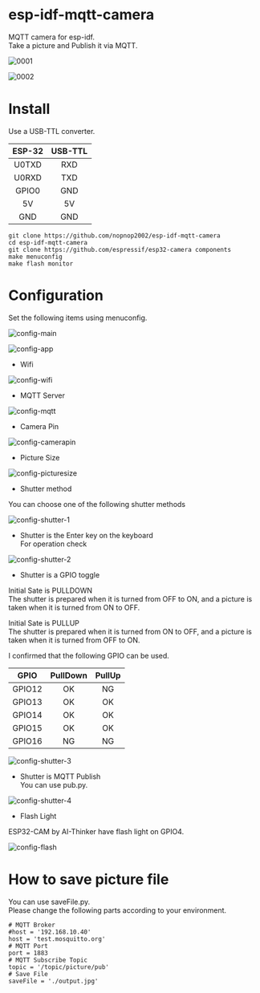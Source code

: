 # esp-idf-mqtt-camera
MQTT camera for esp-idf.   
Take a picture and Publish it via MQTT.   

![0001](https://user-images.githubusercontent.com/6020549/66692500-ea089480-ecd9-11e9-9f3a-b843d60eca47.jpg)

![0002](https://user-images.githubusercontent.com/6020549/66692498-ea089480-ecd9-11e9-93fa-b011a5103140.jpg)

# Install
Use a USB-TTL converter.   

|ESP-32|USB-TTL|
|:-:|:-:|
|U0TXD|RXD|
|U0RXD|TXD|
|GPIO0|GND|
|5V|5V|
|GND|GND|


```
git clone https://github.com/nopnop2002/esp-idf-mqtt-camera
cd esp-idf-mqtt-camera
git clone https://github.com/espressif/esp32-camera components
make menuconfig
make flash monitor
```

# Configuration
Set the following items using menuconfig.

![config-main](https://user-images.githubusercontent.com/6020549/66692052-c17e9b80-ecd5-11e9-8316-075350ceb2e9.jpg)

![config-app](https://user-images.githubusercontent.com/6020549/66692054-c5aab900-ecd5-11e9-9b1d-b1200e555df5.jpg)

- Wifi

![config-wifi](https://user-images.githubusercontent.com/6020549/66692062-e4a94b00-ecd5-11e9-9ea7-afb74cc347af.jpg)

- MQTT Server

![config-mqtt](https://user-images.githubusercontent.com/6020549/66692167-b5dfa480-ecd6-11e9-9b56-02e662f67d38.jpg)

- Camera Pin

![config-camerapin](https://user-images.githubusercontent.com/6020549/66692087-1d492480-ecd6-11e9-8b69-68191005a453.jpg)

- Picture Size

![config-picturesize](https://user-images.githubusercontent.com/6020549/66692095-26d28c80-ecd6-11e9-933e-ab0be911ecd2.jpg)

- Shutter method

You can choose one of the following shutter methods

![config-shutter-1](https://user-images.githubusercontent.com/6020549/66692107-381b9900-ecd6-11e9-8d73-1ee7423c5188.jpg)

- Shutter is the Enter key on the keyboard   
For operation check

![config-shutter-2](https://user-images.githubusercontent.com/6020549/66692119-4964a580-ecd6-11e9-9695-bfd3d61dc20a.jpg)

- Shutter is a GPIO toggle

Initial Sate is PULLDOWN   
The shutter is prepared when it is turned from OFF to ON, and a picture is taken when it is turned from ON to OFF.   

Initial Sate is PULLUP   
The shutter is prepared when it is turned from ON to OFF, and a picture is taken when it is turned from OFF to ON.   

I confirmed that the following GPIO can be used.   

|GPIO|PullDown|PullUp|
|:-:|:-:|:-:|
|GPIO12|OK|NG|
|GPIO13|OK|OK|
|GPIO14|OK|OK|
|GPIO15|OK|OK|
|GPIO16|NG|NG|

![config-shutter-3](https://user-images.githubusercontent.com/6020549/66692126-5b464880-ecd6-11e9-8823-e8a9a5fa1eed.jpg)

- Shutter is MQTT Publish   
You can use pub.py.   

![config-shutter-4](https://user-images.githubusercontent.com/6020549/66692137-6c8f5500-ecd6-11e9-90ef-b83981ea4809.jpg)

- Flash Light

ESP32-CAM by AI-Thinker have flash light on GPIO4.

![config-flash](https://user-images.githubusercontent.com/6020549/66263918-5ac13400-e836-11e9-9511-7db58aa147b1.jpg)

# How to save picture file
You can use saveFile.py.   
Please change the following parts according to your environment.   

```
# MQTT Broker
#host = '192.168.10.40'
host = 'test.mosquitto.org'
# MQTT Port
port = 1883
# MQTT Subscribe Topic
topic = '/topic/picture/pub'
# Save File
saveFile = './output.jpg'
```
